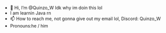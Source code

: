 - 👋 Hi, I’m @Quinzo_W
Idk why im doin this lol
- I am learnin Java rn
- 📫 How to reach me, not gonna give out my email lol, Discord: Quinzo_W
- Pronouns:he / him
